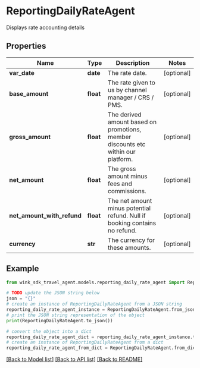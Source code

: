 # ReportingDailyRateAgent

Displays rate accounting details

## Properties

Name | Type | Description | Notes
------------ | ------------- | ------------- | -------------
**var_date** | **date** | The rate date. | [optional] 
**base_amount** | **float** | The rate given to us by channel manager / CRS / PMS. | [optional] 
**gross_amount** | **float** | The derived amount based on promotions, member discounts etc within our platform. | [optional] 
**net_amount** | **float** | The gross amount minus fees and commissions. | [optional] 
**net_amount_with_refund** | **float** | The net amount minus potential refund. Null if booking contains no refund. | [optional] 
**currency** | **str** | The currency for these amounts. | [optional] 

## Example

```python
from wink_sdk_travel_agent.models.reporting_daily_rate_agent import ReportingDailyRateAgent

# TODO update the JSON string below
json = "{}"
# create an instance of ReportingDailyRateAgent from a JSON string
reporting_daily_rate_agent_instance = ReportingDailyRateAgent.from_json(json)
# print the JSON string representation of the object
print(ReportingDailyRateAgent.to_json())

# convert the object into a dict
reporting_daily_rate_agent_dict = reporting_daily_rate_agent_instance.to_dict()
# create an instance of ReportingDailyRateAgent from a dict
reporting_daily_rate_agent_from_dict = ReportingDailyRateAgent.from_dict(reporting_daily_rate_agent_dict)
```
[[Back to Model list]](../README.md#documentation-for-models) [[Back to API list]](../README.md#documentation-for-api-endpoints) [[Back to README]](../README.md)


